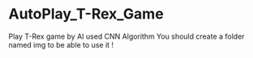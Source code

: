 # AutoPlay_T-Rex_Game
Play T-Rex game by AI used CNN Algorithm
You should create a folder named img to be able to use it !
